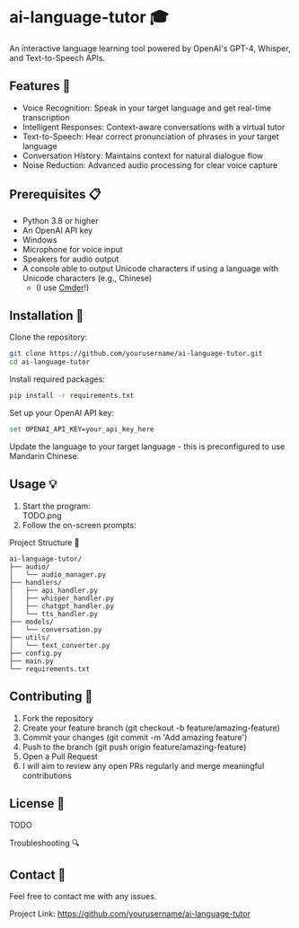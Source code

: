 # ai-language-tutor 🎓
An interactive language learning tool powered by OpenAI's GPT-4, Whisper, and Text-to-Speech APIs.

## Features 🌟
<ul>
  <li>Voice Recognition: Speak in your target language and get real-time transcription</li>
  <li>Intelligent Responses: Context-aware conversations with a virtual tutor</li>
  <li>Text-to-Speech: Hear correct pronunciation of phrases in your target language</li>
  <li>Conversation History: Maintains context for natural dialogue flow</li>
  <li>Noise Reduction: Advanced audio processing for clear voice capture</li>
</ul>
 
## Prerequisites 📋
<ul>
  <li>Python 3.8 or higher</li>
  <li>An OpenAI API key</li>
  <li>Windows</li>
  <li>Microphone for voice input</li>
  <li>Speakers for audio output</li>
  <li>A console able to output Unicode characters if using a language with Unicode characters (e.g., Chinese)
      <ul>
        <li>(I use <a href="https://cmder.app/">Cmder</a>!)</li>
      </ul>
</ul>

## Installation 🔧
Clone the repository:
```bash
git clone https://github.com/yourusername/ai-language-tutor.git
cd ai-language-tutor
```
Install required packages:
```bash
pip install -r requirements.txt
```

Set up your OpenAI API key:
```bash
set OPENAI_API_KEY=your_api_key_here
```

Update the language to your target language - this is preconfigured to use Mandarin Chinese.
## Usage 💡
<ol>
  <li>Start the program:</li>
TODO.png
  
<li>Follow the on-screen prompts:</li>
</ol>

Project Structure 📁
```plaintext
ai-language-tutor/
├── audio/
│   └── audio_manager.py
├── handlers/
│   ├── api_handler.py
│   ├── whisper_handler.py
│   ├── chatgpt_handler.py
│   └── tts_handler.py
├── models/
│   └── conversation.py
├── utils/
│   └── text_converter.py
├── config.py
├── main.py
└── requirements.txt
```

## Contributing 🤝
<ol>
  <li>Fork the repository</li>
  <li>Create your feature branch (git checkout -b feature/amazing-feature)</li>
  <li>Commit your changes (git commit -m 'Add amazing feature')</li>
  <li>Push to the branch (git push origin feature/amazing-feature)</li>
  <li>Open a Pull Request</li>
  <li>I will aim to review any open PRs regularly and merge meaningful contributions</li>
</ol>

## License 📄
TODO

Troubleshooting 🔍


## Contact 📧
Feel free to contact me with any issues.

Project Link: https://github.com/yourusername/ai-language-tutor
